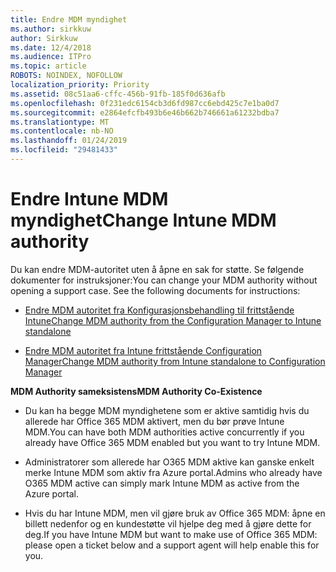 ```yaml
---
title: Endre MDM myndighet
ms.author: sirkkuw
author: Sirkkuw
ms.date: 12/4/2018
ms.audience: ITPro
ms.topic: article
ROBOTS: NOINDEX, NOFOLLOW
localization_priority: Priority
ms.assetid: 08c51aa6-cffc-456b-91fb-185f0d636afb
ms.openlocfilehash: 0f231edc6154cb3d6fd987cc6ebd425c7e1ba0d7
ms.sourcegitcommit: e2864efcfb493b6e46b662b746661a61232bdba7
ms.translationtype: MT
ms.contentlocale: nb-NO
ms.lasthandoff: 01/24/2019
ms.locfileid: "29481433"
---
```

# <a name="change-intune-mdm-authority"></a><span data-ttu-id="82db6-102">Endre Intune MDM myndighet</span><span class="sxs-lookup"><span data-stu-id="82db6-102">Change Intune MDM authority</span></span>

<span data-ttu-id="82db6-p101">Du kan endre MDM-autoritet uten å åpne en sak for støtte. Se følgende dokumenter for instruksjoner:</span><span class="sxs-lookup"><span data-stu-id="82db6-p101">You can change your MDM authority without opening a support case. See the following documents for instructions:</span></span>
  
- [<span data-ttu-id="82db6-105">Endre MDM autoritet fra Konfigurasjonsbehandling til frittstående Intune</span><span class="sxs-lookup"><span data-stu-id="82db6-105">Change MDM authority from the Configuration Manager to Intune standalone</span></span>](https://docs.microsoft.com/sccm/mdm/deploy-use/migrate-change-mdm-authority)
    
- [<span data-ttu-id="82db6-106">Endre MDM autoritet fra Intune frittstående Configuration Manager</span><span class="sxs-lookup"><span data-stu-id="82db6-106">Change MDM authority from Intune standalone to Configuration Manager</span></span>](https://docs.microsoft.com/sccm/mdm/deploy-use/change-mdm-authority)
    
 <span data-ttu-id="82db6-107">**MDM Authority sameksistens**</span><span class="sxs-lookup"><span data-stu-id="82db6-107">**MDM Authority Co-Existence**</span></span>
  
- <span data-ttu-id="82db6-108">Du kan ha begge MDM myndighetene som er aktive samtidig hvis du allerede har Office 365 MDM aktivert, men du bør prøve Intune MDM.</span><span class="sxs-lookup"><span data-stu-id="82db6-108">You can have both MDM authorities active concurrently if you already have Office 365 MDM enabled but you want to try Intune MDM.</span></span>
    
- <span data-ttu-id="82db6-109">Administratorer som allerede har O365 MDM aktive kan ganske enkelt merke Intune MDM som aktiv fra Azure portal.</span><span class="sxs-lookup"><span data-stu-id="82db6-109">Admins who already have O365 MDM active can simply mark Intune MDM as active from the Azure portal.</span></span>
    
- <span data-ttu-id="82db6-110">Hvis du har Intune MDM, men vil gjøre bruk av Office 365 MDM: åpne en billett nedenfor og en kundestøtte vil hjelpe deg med å gjøre dette for deg.</span><span class="sxs-lookup"><span data-stu-id="82db6-110">If you have Intune MDM but want to make use of Office 365 MDM: please open a ticket below and a support agent will help enable this for you.</span></span>
    

